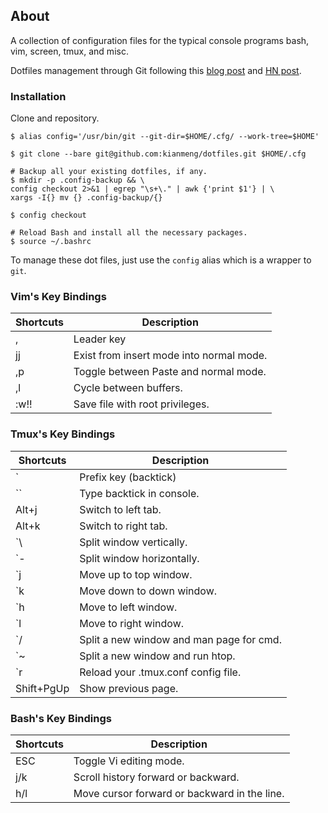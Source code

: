 ## About
A collection of configuration files for the typical console programs bash, vim,
screen, tmux, and misc.

Dotfiles management through Git following this [blog post](https://developer.atlassian.com/blog/2016/02/best-way-to-store-dotfiles-git-bare-repo/) and [HN post](https://news.ycombinator.com/item?id=11070797).

### Installation
Clone and repository.

  ```
  $ alias config='/usr/bin/git --git-dir=$HOME/.cfg/ --work-tree=$HOME'

  $ git clone --bare git@github.com:kianmeng/dotfiles.git $HOME/.cfg

  # Backup all your existing dotfiles, if any.
  $ mkdir -p .config-backup && \
  config checkout 2>&1 | egrep "\s+\." | awk {'print $1'} | \
  xargs -I{} mv {} .config-backup/{}

  $ config checkout

  # Reload Bash and install all the necessary packages.
  $ source ~/.bashrc
  ```

To manage these dot files, just use the `config` alias which is a wrapper to
`git`.

### Vim's Key Bindings
| Shortcuts | Description                              |
|-----------|------------------------------------------|
| ,         | Leader key                               |
| jj        | Exist from insert mode into normal mode. |
| ,p        | Toggle between Paste and normal mode.    |
| ,l        | Cycle between buffers.                   |
| :w!!      | Save file with root privileges.          |

### Tmux's Key Bindings
| Shortcuts  | Description                              |
|------------|------------------------------------------|
| `          | Prefix key (backtick)                    |
| ``         | Type backtick in console.                |
| Alt+j      | Switch to left tab.                      |
| Alt+k      | Switch to right tab.                     |
| `\         | Split window vertically.                 |
| `-         | Split window horizontally.               |
| `j         | Move up to top window.                   |
| `k         | Move down to down window.                |
| `h         | Move to left window.                     |
| `l         | Move to right window.                    |
| `/         | Split a new window and man page for cmd. |
| `~         | Split a new window and run htop.         |
| `r         | Reload your .tmux.conf config file.      |
| Shift+PgUp | Show previous page.                      |

### Bash's Key Bindings
| Shortcuts  | Description                                       |
|------------|---------------------------------------------------|
| ESC        | Toggle Vi editing mode.                           |
| j/k        | Scroll history forward or backward.               |
| h/l        | Move cursor forward or backward in the line.      |
